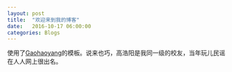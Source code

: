 ```yaml
---
layout: post
title:  "欢迎来到我的博客"
date:   2016-10-17 06:00:00
categories: Blogs
---
```

使用了[Gaohaoyang](https://github.com/Gaohaoyang)的模板。说来也巧，高浩阳是我同一级的校友，当年玩儿民谣在人人网上很出名。

[jekyll]:      http://jekyllrb.com
[jekyll-gh]:   https://github.com/jekyll/jekyll
[jekyll-help]: https://github.com/jekyll/jekyll-help
